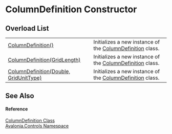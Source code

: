 # ColumnDefinition Constructor


## Overload List
<table>
<tr>
<td><a href="M_Avalonia_Controls_ColumnDefinition__ctor">ColumnDefinition()</a></td>
<td>Initializes a new instance of the <a href="T_Avalonia_Controls_ColumnDefinition">ColumnDefinition</a> class.</td>
</tr>
<tr>
<td><a href="M_Avalonia_Controls_ColumnDefinition__ctor_1">ColumnDefinition(GridLength)</a></td>
<td>Initializes a new instance of the <a href="T_Avalonia_Controls_ColumnDefinition">ColumnDefinition</a> class.</td>
</tr>
<tr>
<td><a href="M_Avalonia_Controls_ColumnDefinition__ctor_2">ColumnDefinition(Double, GridUnitType)</a></td>
<td>Initializes a new instance of the <a href="T_Avalonia_Controls_ColumnDefinition">ColumnDefinition</a> class.</td>
</tr>
</table>

## See Also


#### Reference
<a href="T_Avalonia_Controls_ColumnDefinition">ColumnDefinition Class</a>  
<a href="N_Avalonia_Controls">Avalonia.Controls Namespace</a>  

